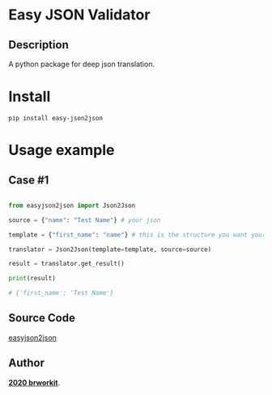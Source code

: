 # Easy JSON Validator
    
## Description
A python package for deep json translation.

# Install 
    pip install easy-json2json

# Usage example 

## Case #1
```python

from easyjson2json import Json2Json

source = {"name": "Test Name"} # your json

template = {"first_name": "name"} # this is the structure you want your new json be 

translator = Json2Json(template=template, source=source)

result = translator.get_result()       

print(result)

# {'first_name': 'Test Name'}

```

## Source Code

[easyjson2json](https://github.com/brworkit/python-package-easy-json2json.git)

## Author

[**2020 brworkit**](https://github.com/brworkit).